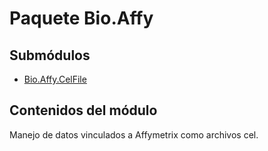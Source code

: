 # Paquete Bio.Affy

## Submódulos

- [Bio.Affy.CelFile](https://)

## Contenidos del módulo

Manejo de datos vinculados a Affymetrix como archivos cel.
